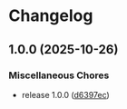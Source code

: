 # Changelog

## 1.0.0 (2025-10-26)


### Miscellaneous Chores

* release 1.0.0 ([d6397ec](https://github.com/the-bit-cooler/AI-Bible-Translator/commit/d6397ec7b2fa76365d53aef47a5dd2a47d5c61d1))
